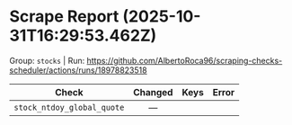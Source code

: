 # Scrape Report (2025-10-31T16:29:53.462Z)

Group: `stocks`  |  Run: https://github.com/AlbertoRoca96/scraping-checks-scheduler/actions/runs/18978823518

| Check | Changed | Keys | Error |
|---|:---:|:--|:--|
| `stock_ntdoy_global_quote` | — |  |  |
